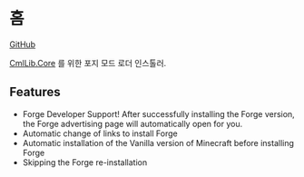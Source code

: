 # 홈

[GitHub](https://github.com/CmlLib/CmlLib.Core.Installer.Forge)

[CmlLib.Core](../cmllib.core/README.md) 를 위한 포지 모드 로더 인스톨러.

## Features

* Forge Developer Support! After successfully installing the Forge version, the Forge advertising page will automatically open for you.
* Automatic change of links to install Forge
* Automatic installation of the Vanilla version of Minecraft before installing Forge
* Skipping the Forge re-installation
